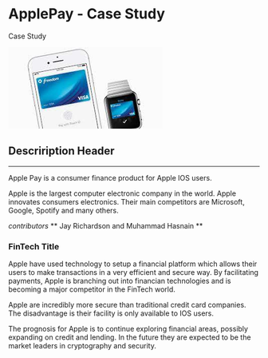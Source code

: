 # ApplePay - Case Study
Case Study

![pic](Picture.jfif)

## Descriription Header ##

---

Apple Pay is a consumer finance product for Apple IOS users.

Apple is the largest computer electronic company in the world. Apple innovates consumers electronics. Their main competitors are Microsoft, Google, Spotify and many others.


*contributors* ** Jay Richardson and Muhammad Hasnain **

### FinTech Title ###

Apple have used technology to setup a financial platform which allows their users to make transactions in a very efficient and secure way. By facilitating payments, Apple is branching out into financian technologies and is becoming a major competitor in the FinTech world.

Apple are incredibly more secure than traditional credit card companies. The disadvantage is their facility is only available to IOS users.

The prognosis for Apple is to continue exploring financial areas, possibly expanding on credit and lending. In the future they are expected to be the market leaders in cryptography and security.